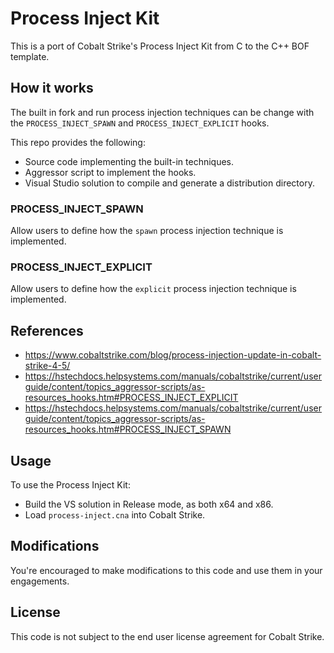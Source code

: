 # Process Inject Kit

This is a port of Cobalt Strike's Process Inject Kit from C to the C++ BOF template.

## How it works

The built in fork and run process injection techniques can be change with
the `PROCESS_INJECT_SPAWN` and `PROCESS_INJECT_EXPLICIT` hooks.

This repo provides the following: 

- Source code implementing the built-in techniques.
- Aggressor script to implement the hooks.
- Visual Studio solution to compile and generate a distribution directory.

### PROCESS_INJECT_SPAWN

Allow users to define how the `spawn` process injection technique is implemented.

### PROCESS_INJECT_EXPLICIT

Allow users to define how the `explicit` process injection technique is implemented.

## References

- https://www.cobaltstrike.com/blog/process-injection-update-in-cobalt-strike-4-5/
- https://hstechdocs.helpsystems.com/manuals/cobaltstrike/current/userguide/content/topics_aggressor-scripts/as-resources_hooks.htm#PROCESS_INJECT_EXPLICIT
- https://hstechdocs.helpsystems.com/manuals/cobaltstrike/current/userguide/content/topics_aggressor-scripts/as-resources_hooks.htm#PROCESS_INJECT_SPAWN

## Usage

To use the Process Inject Kit:

- Build the VS solution in Release mode, as both x64 and x86.
- Load `process-inject.cna` into Cobalt Strike.

## Modifications

You're encouraged to make modifications to this code and use them in your engagements.

## License

This code is not subject to the end user license agreement for Cobalt Strike.
